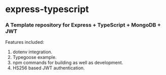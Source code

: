 # express-typescript
### A Template repository for Express + TypeScript + MongoDB + JWT

Features included:
1. dotenv integration.
2. Typegoose example.
3. npm commands for building as well as development.
4. HS256 based JWT authentication.
